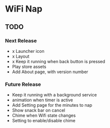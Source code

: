 # WiFi Nap

## TODO

### Next Release
- x Launcher icon
- x Layout
- x Keep it running when back button is pressed
- Play store assets
- Add About page, with version number

### Future Release
- Keep it running with a background service
- animation when timer is active
- Add Setting page for the minutes to nap
- Show snack bar on cancel
- Chime when Wifi state changes
- Setting to enable/disable chime

